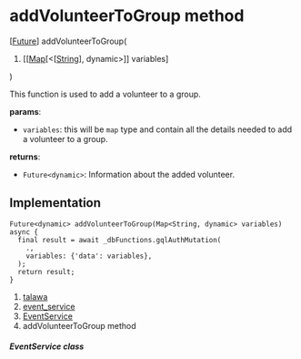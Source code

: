 
<div>

# addVolunteerToGroup method

</div>


[[Future](https://api.flutter.dev/flutter/dart-core/Future-class.html)]
addVolunteerToGroup(

1.  [[[Map](https://api.flutter.dev/flutter/dart-core/Map-class.html)[\<[[String](https://api.flutter.dev/flutter/dart-core/String-class.html)],
    dynamic\>]]
    variables]

)



This function is used to add a volunteer to a group.

**params**:

-   `variables`: this will be `map` type and contain all the details
    needed to add a volunteer to a group.

**returns**:

-   `Future<dynamic>`: Information about the added volunteer.



## Implementation

``` language-dart
Future<dynamic> addVolunteerToGroup(Map<String, dynamic> variables) async {
  final result = await _dbFunctions.gqlAuthMutation(
    .,
    variables: {'data': variables},
  );
  return result;
}
```







1.  [talawa](../../index.html)
2.  [event_service](../../services_event_service/)
3.  [EventService](../../services_event_service/EventService-class.html)
4.  addVolunteerToGroup method

##### EventService class







